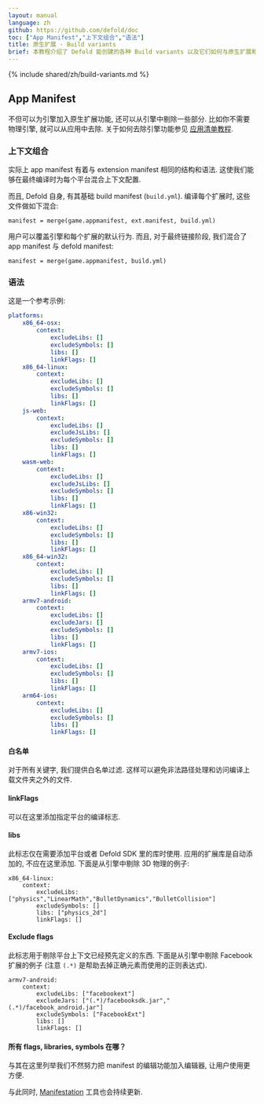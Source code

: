 ```yaml
---
layout: manual
language: zh
github: https://github.com/defold/doc
toc: ["App Manifest","上下文组合","语法"]
title: 原生扩展 - Build variants
brief: 本教程介绍了 Defold 能创建的各种 Build variants 以及它们如何与原生扩展和引擎交互.
---
```


{% include shared/zh/build-variants.md %}

## App Manifest

不但可以为引擎加入原生扩展功能, 还可以从引擎中剔除一些部分. 比如你不需要物理引擎, 就可以从应用中去除. 关于如何去除引擎功能参见 [应用清单教程](/zh/manuals/app-manifest).

### 上下文组合

实际上 app manifest 有着与 extension manifest 相同的结构和语法. 这使我们能够在最终编译时为每个平台混合上下文配置.

而且, Defold 自身, 有其基础 build manifest (`build.yml`). 编译每个扩展时, 这些文件做如下混合:

	manifest = merge(game.appmanifest, ext.manifest, build.yml)

用户可以覆盖引擎和每个扩展的默认行为. 而且, 对于最终链接阶段, 我们混合了 app manifest 与 defold manifest:

	manifest = merge(game.appmanifest, build.yml)

### 语法

这是一个参考示例:

```yml
platforms:
    x86_64-osx:
        context:
            excludeLibs: []
            excludeSymbols: []
            libs: []
            linkFlags: []
    x86_64-linux:
        context:
            excludeLibs: []
            excludeSymbols: []
            libs: []
            linkFlags: []
    js-web:
        context:
            excludeLibs: []
            excludeJsLibs: []
            excludeSymbols: []
            libs: []
            linkFlags: []
    wasm-web:
        context:
            excludeLibs: []
            excludeJsLibs: []
            excludeSymbols: []
            libs: []
            linkFlags: []
    x86-win32:
        context:
            excludeLibs: []
            excludeSymbols: []
            libs: []
            linkFlags: []
    x86_64-win32:
        context:
            excludeLibs: []
            excludeSymbols: []
            libs: []
            linkFlags: []
    armv7-android:
        context:
            excludeLibs: []
            excludeJars: []
            excludeSymbols: []
            libs: []
            linkFlags: []
    armv7-ios:
        context:
            excludeLibs: []
            excludeSymbols: []
            libs: []
            linkFlags: []
    arm64-ios:
        context:
            excludeLibs: []
            excludeSymbols: []
            libs: []
            linkFlags: []
```

#### 白名单

对于所有关键字, 我们提供白名单过滤. 这样可以避免非法路径处理和访问编译上载文件夹之外的文件.

#### linkFlags

可以在这里添加指定平台的编译标志.

#### libs

此标志仅在需要添加平台或者 Defold SDK 里的库时使用. 应用的扩展库是自动添加的, 不应在这里添加. 下面是从引擎中剔除 3D 物理的例子:

    x86_64-linux:
        context:
            excludeLibs: ["physics","LinearMath","BulletDynamics","BulletCollision"]
            excludeSymbols: []
            libs: ["physics_2d"]
            linkFlags: []

#### Exclude flags

此标志用于剔除平台上下文已经预先定义的东西. 下面是从引擎中剔除 Facebook 扩展的例子 (注意 `(.*)` 是帮助去掉正确元素而使用的正则表达式).

    armv7-android:
        context:
            excludeLibs: ["facebookext"]
            excludeJars: ["(.*)/facebooksdk.jar","(.*)/facebook_android.jar"]
            excludeSymbols: ["FacebookExt"]
            libs: []
            linkFlags: []

#### 所有 flags, libraries, symbols 在哪？

与其在这里列举我们不然努力把 manifest 的编辑功能加入编辑器, 让用户使用更方便.

与此同时, [Manifestation](https://britzl.github.io/manifestation/) 工具也会持续更新.
